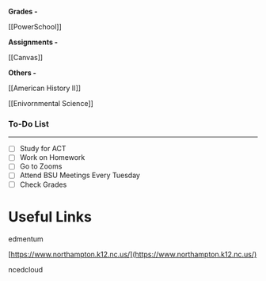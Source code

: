 **Grades -**

[[PowerSchool]]

**Assignments -**

[[Canvas]]

**Others -**

[[American History II]]

[[Enivornmental Science]]

### To-Do List

---

- [ ] Study for ACT
- [ ] Work on Homework
- [ ] Go to Zooms
- [ ] Attend BSU Meetings Every Tuesday
- [ ] Check Grades

# Useful Links

edmentum

[https://www.northampton.k12.nc.us/](https://www.northampton.k12.nc.us/)

ncedcloud